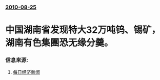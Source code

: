 ### [2010-08-25](/news/2010/08/25/index.md)

##### 
#  中国湖南省发现特大32万吨钨、锡矿，湖南有色集團恐无缘分羹。




### 信息来源:

1. [每日经济新闻](http://finance.ifeng.com/news/industry/20100827/2558939.shtml)

